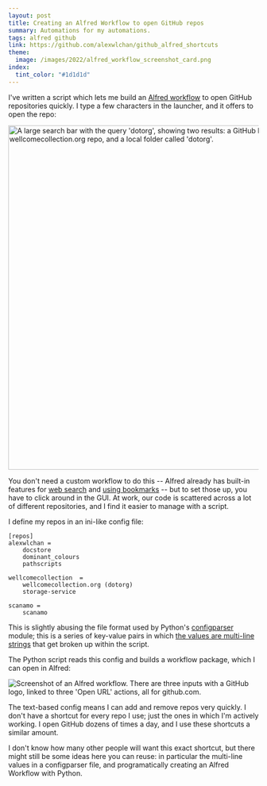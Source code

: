```yaml
---
layout: post
title: Creating an Alfred Workflow to open GitHub repos
summary: Automations for my automations.
tags: alfred github
link: https://github.com/alexwlchan/github_alfred_shortcuts
theme:
  image: /images/2022/alfred_workflow_screenshot_card.png
index:
  tint_color: "#1d1d1d"
---
```


I've written a script which lets me build an [Alfred workflow] to open GitHub repositories quickly.
I type a few characters in the launcher, and it offers to open the repo:

<img src="/images/2022/alfred_search_1x.png" srcset="/images/2022/alfred_search_1x.png 1x, /images/2022/alfred_search_2x.png 2x" style="width: 694px;" alt="A large search bar with the query 'dotorg', showing two results: a GitHub link to the wellcomecollection.org repo, and a local folder called 'dotorg'.">

You don't need a custom workflow to do this -- Alfred already has built-in features for [web search] and [using bookmarks] -- but to set those up, you have to click around in the GUI.
At work, our code is scattered across a lot of different repositories, and I find it easier to manage with a script.

I define my repos in an ini-like config file:

```
[repos]
alexwlchan =
    docstore
    dominant_colours
    pathscripts

wellcomecollection  =
    wellcomecollection.org (dotorg)
    storage-service

scanamo =
    scanamo
```

This is slightly abusing the file format used by Python's [configparser] module; this is a series of key-value pairs in which [the values are multi-line strings][ms_strings] that get broken up within the script.

The Python script reads this config and builds a workflow package, which I can open in Alfred:

<img src="/images/2022/alfred_workflow_screenshot_1x.png" srcset="/images/2022/alfred_workflow_screenshot_1x.png 1x, /images/2022/alfred_workflow_screenshot_2x.png 2x" alt="Screenshot of an Alfred workflow. There are three inputs with a GitHub logo, linked to three 'Open URL' actions, all for github.com.">

The text-based config means I can add and remove repos very quickly.
I don't have a shortcut for every repo I use; just the ones in which I'm actively working.
I open GitHub dozens of times a day, and I use these shortcuts a similar amount.

I don't know how many other people will want this exact shortcut, but there might still be some ideas here you can reuse: in particular the multi-line values in a configparser file, and programatically creating an Alfred Workflow with Python.

[web search]: https://www.alfredapp.com/help/features/web-search/
[using bookmarks]: https://www.alfredapp.com/help/features/bookmarks/
[Alfred workflow]: https://www.alfredapp.com/workflows/
[configparser]: https://docs.python.org/3/library/configparser.html
[ms_strings]: https://stackoverflow.com/a/11866695/1558022
